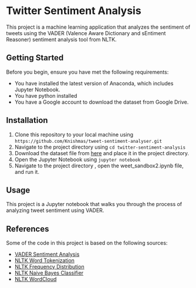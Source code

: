 # Twitter Sentiment Analysis

This project is a machine learning application that analyzes the sentiment of tweets using the VADER (Valence Aware Dictionary and sEntiment Reasoner) sentiment analysis tool from NLTK.

## Getting Started

Before you begin, ensure you have met the following requirements:

* You have installed the latest version of Anaconda, which includes Jupyter Notebook.
* You have python installed
* You have a Google account to download the dataset from Google Drive.

## Installation

1. Clone this repository to your local machine using `https://github.com/Knishmas/tweet-sentiment-analyser.git`
2. Navigate to the project directory using `cd twitter-sentiment-analysis`
3. Download the dataset file from [here](https://drive.google.com/file/d/1W4vyG4CkO1FqFtpmgIW5h1pK_g4uQ4dW/view?usp=sharing) and place it in the project directory.
4. Open the Jupyter Notebook using `jupyter notebook`
5. Navigate to the project directory , open the weet_sandbox2.ipynb file, and run it. 

## Usage

This project is a Jupyter notebook that walks you through the process of analyzing tweet sentiment using VADER.

## References

Some of the code in this project is based on the following sources:

- [VADER Sentiment Analysis](https://www.nltk.org/howto/sentiment.html)
- [NLTK Word Tokenization](https://www.nltk.org/api/nltk.tokenize.html)
- [NLTK Frequency Distribution](https://www.nltk.org/api/nltk.html#nltk.FreqDist)
- [NLTK Naive Bayes Classifier](https://www.nltk.org/api/nltk.classify.html#nltk.classify.naivebayes.NaiveBayesClassifier)
- [NLTK WordCloud](https://www.nltk.org/book/ch05.html)
